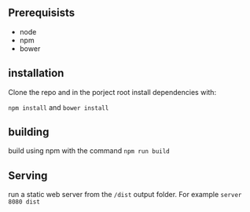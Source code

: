## Prerequisists

- node
- npm
- bower


## installation

Clone the repo and in the porject root install dependencies with:

`npm install` and `bower install`


## building

build using npm with the command `npm run build`


## Serving

run a static web server from the `/dist` output folder. For example `server 8080 dist`
